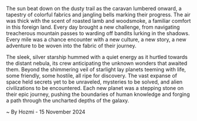 
The sun beat down on the dusty trail as the caravan lumbered onward, a tapestry of colorful fabrics and jangling bells marking their progress. The air was thick with the scent of roasted lamb and woodsmoke, a familiar comfort in this foreign land. Every day brought a new challenge, from navigating treacherous mountain passes to warding off bandits lurking in the shadows. Every mile was a chance encounter with a new culture, a new story, a new adventure to be woven into the fabric of their journey. 

The sleek, silver starship hummed with a quiet energy as it hurtled towards the distant nebula, its crew anticipating the unknown wonders that awaited them. Beyond the shimmering veil of starlight lay planets teeming with life, some friendly, some hostile, all ripe for discovery.  The vast expanse of space held secrets yet to be unraveled, mysteries to be solved, and alien civilizations to be encountered. Each new planet was a stepping stone on their epic journey, pushing the boundaries of human knowledge and forging a path through the uncharted depths of the galaxy. 

~ By Hozmi - 15 November 2024
